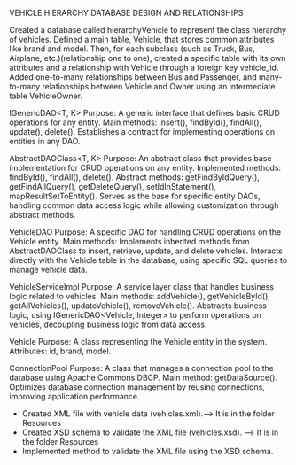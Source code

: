 VEHICLE HIERARCHY DATABASE DESIGN AND RELATIONSHIPS

Created a database called hierarchyVehicle to represent the class hierarchy of vehicles. Defined a main table, Vehicle, that stores common attributes like brand and model. Then, for each subclass (such as Truck, Bus, Airplane, etc.)(relationship one to one), 
created a specific table with its own attributes and a relationship with Vehicle through a foreign key vehicle_id. Added one-to-many relationships between Bus and Passenger, and many-to-many relationships between Vehicle and Owner using an intermediate table VehicleOwner.

IGenericDAO<T, K>
Purpose: A generic interface that defines basic CRUD operations for any entity.
Main methods: insert(), findById(), findAll(), update(), delete().
Establishes a contract for implementing operations on entities in any DAO.

AbstractDAOClass<T, K>
Purpose: An abstract class that provides base implementation for CRUD operations on any entity.
Implemented methods: findById(), findAll(), delete().
Abstract methods: getFindByIdQuery(), getFindAllQuery(), getDeleteQuery(), setIdInStatement(), mapResultSetToEntity().
Serves as the base for specific entity DAOs, handling common data access logic while allowing customization through abstract methods.

VehicleDAO
Purpose: A specific DAO for handling CRUD operations on the Vehicle entity.
Main methods: Implements inherited methods from AbstractDAOClass to insert, retrieve, update, and delete vehicles.
Interacts directly with the Vehicle table in the database, using specific SQL queries to manage vehicle data.

VehicleServiceImpl
Purpose: A service layer class that handles business logic related to vehicles.
Main methods: addVehicle(), getVehicleById(), getAllVehicles(), updateVehicle(), removeVehicle().
Abstracts business logic, using IGenericDAO<Vehicle, Integer> to perform operations on vehicles, decoupling business logic from data access.

Vehicle
Purpose: A class representing the Vehicle entity in the system.
Attributes: id, brand, model.

ConnectionPool
Purpose: A class that manages a connection pool to the database using Apache Commons DBCP.
Main method: getDataSource().
Optimizes database connection management by reusing connections, improving application performance.

- Created XML file with vehicle data (vehicles.xml).--> It is in the folder Resources
- Created XSD schema to validate the XML file (vehicles.xsd). --> It is in the folder Resources
- Implemented method to validate the XML file using the XSD schema.
